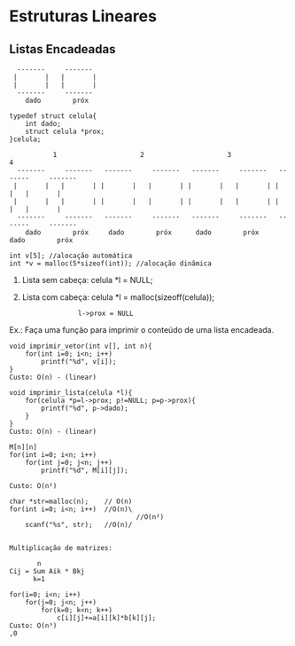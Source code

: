 # Estruturas Lineares
## Listas Encadeadas

```
  -------     ------- 
 |       |   |       |
 |       |   |       |
  -------     -------
    dado        próx

typedef struct celula{
    int dado;
    struct celula *prox;
}celula;

           1                     2                     3                     4
  -------     -------   -------     -------   -------     -------   -------     ------- 
 |       |   |       | |       |   |       | |       |   |       | |       |   |       |
 |       |   |       | |       |   |       | |       |   |       | |       |   |       |
  -------     -------   -------     -------   -------     -------   -------     -------
    dado        próx     dado        próx      dado        próx      dado        próx

int v[5]; //alocação automática
int *v = malloc(5*sizeof(int)); //alocação dinâmica
```

1. Lista sem cabeça: celula *l = NULL;

2. Lista com cabeça: celula *l = malloc(sizeoff(celula));
                     
                     l->prox = NULL

Ex.: Faça uma função para imprimir o conteúdo de uma lista encadeada.

```
void imprimir_vetor(int v[], int n){
    for(int i=0; i<n; i++)
        printf("%d", v[i]);
}
Custo: O(n) - (linear)

void imprimir_lista(celula *l){
    for(celula *p=l->prox; p!=NULL; p=p->prox){
        printf("%d", p->dado);
    }
}
Custo: O(n) - (linear)

M[n][n]
for(int i=0; i<n; i++)
    for(int j=0; j<n; j++)
        printf("%d", M[i][j]);

Custo: O(n²)

char *str=malloc(n);    // O(n)
for(int i=0; i<n; i++)  //O(n)\
                                //O(n²)
    scanf("%s", str);   //O(n)/


Multiplicação de matrizes:

       n
Cij = Sum Aik * Bkj
      k=1

for(i=0; i<n; i++)
    for(j=0; j<n; j++)
        for(k=0; k<n; k++)
            c[i][j]+=a[i][k]*b[k][j];
Custo: O(n³)
,0



```